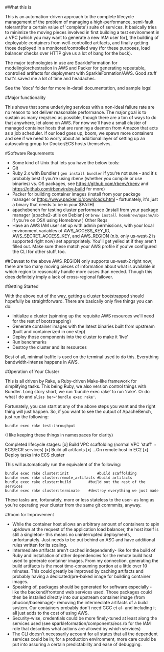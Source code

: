 #What this is

This is an automation-driven approach to the complete lifecycle management of the problem of managing a high-performance, semi-fault tolerant(for a certain value of 'complete') suite of services. It basically tries to minimize the moving pieces involved in first building a test environment in a VPC [which you may want to generate a new IAM user for], the building of deployable containers from well-controlled artifacts, and finally getting those deployed in a monitored/controlled way (for these purposes, load balancer checks over HTTP give us a lot of bang for the buck).

The major technologies in use are SparkleFormation for modeling/orchestration in AWS and Packer for generating repeatable, controlled artifacts for deployment with SparkleFormation/AWS. Good stuff that's saved me a lot of time and headaches.

See the 'docs' folder for more in-detail documentation, and sample logs!

#Major functionality

This shows that some underlying services with a non-ideal failure rate are no reason to not deliver reasonable performance. The major goal is to sustain as many reqs/sec as possible, though there are a ton of ways to do that anywhere, let alone on AWS. For now we'll have a small cluster of managed container hosts that are running a daemon from Amazon that acts as a job scheduler. If our load goes up, boom, we spawn more containers and see if we need to worry about an additional layer of setting up an autoscaling group for Docker/ECS hosts themselves.

#Software Requrements

- Some kind of Unix that lets you have the below tools:
- Git
- Ruby 2.x with Bundler ( `gem install bundler` if you're not sure - and it's probably best if you're using rbenv (whether you compile or use binaries) vs. OS packages, see https://github.com/rbenv/rbenv and https://github.com/rbenv/ruby-build for more)
- Packer for building container images (install from your package manager or https://www.packer.io/downloads.html - fortunately, it's just a binary that needs to be in your $PATH)
- apachebench for testing cluster performance (install from your package manager [apache2-utils on Debian] or `brew install homebrew/apache/ab` if you're on OSX using Homebrew )
Other Reqs
- Have an AWS IAM user set up with admin permissions, with your local environment variables of AWS_ACCESS_KEY_ID, AWS_SECRET_ACCESS_KEY, and AWS_REGION (n.b. only us-west-2 is supported right now) set appropriately. You'll get yelled at if they aren't filled out. Make sure these match your AWS profile if you've configured the CLI for other stuff, too.

##Caveat to the above
AWS_REGION only supports us-west-2 right now; there are too many moving pieces of information about what is available in which region to reasonably handle more cases than needed. Though this does definitely imply a lack of cross-regional failover.

#Getting Started

With the above out of the way, getting a cluster bootstrapped should hopefully be straightforward. There are basically only five things you can do:

- Initialize a cluster (spinning up the requisite AWS resources we'll need for the rest of bootstrapping)
- Generate container images with the latest binaries built from upstream (built and containerized in one step)
- Deploy those components into the cluster to make it 'live'
- Run benchmarks
- Destroy the cluster and its resources

Best of all, minimal traffic is used on the terminal used to do this. Everything bandwidth-intense happens in AWS.

#Operation of Your Cluster

This is all driven by Rake, a Ruby-driven Make-like framework for simplifying tasks. This being Ruby, we also version control things with Bundler. Long story short, we run 'bundle exec rake' to run 'rake'. Or do what I do and `alias ber='bundle exec rake'`. 

Fortunately, you can start at any of the above steps you want and the right thing will just happen. So, if you want to see the output of ApacheBench, just run the following:

`bundle exec rake test:throughput`

(I like keeping these things in namespaces for clarity)

Completed lifecycle stages:
[x] Build VPC scaffolding (normal VPC 'stuff' + ECS/ECR services)
[x] Build all artifacts
[x] ...On remote host in EC2
[x] Deploy tasks into ECS cluster

This will automatically run the equivalent of the following:
```
bundle exec rake cluster:init	          #build scaffolding
bundle exec rake cluster:remote_artifacts #build artifacts
bundle exec rake cluster:build		  #build out the rest of the services
bundle exec rake cluster:terminate	  #destroy everything we just made
``` 

These tasks are, fortunately, more or less stateless to the user- as long as you're operating your cluster from the same git commmits, anyway.

#Room for Improvement

- While the container host allows an arbitrary amount of containers to spin up/down at the request of the application load balancer, the host itself is still a singleton- this means no uninterrupted deployments, unfortunately. Just needs to be put behind an ASG and have additional rules written for its scaling.
- Intermediate artifacts aren't cached independently- like for the build of Ruby and installation of other dependencies for the remote build host used to generate container images. From my connection, generating the build artifacts is the most time-consuming portion at a little over 10 minutes. This could greatly be improved by caching artifacts and probably having a dedicated/pre-baked image for building container images.
- Speaking of, packages should be generated for software especially - like the backend/frontend web services used. Those packages could then be installed directly into our upstream container image (from phusion/baseimage)- removing the intermediate artifacts of a build system. Our containers probably don't need GCC et al- and including it all just adds to the cost of using AWS.
- Security-wise, credentials could be more finely-tuned at least along the services used (see sparkleformation/components/ecs.rb for the IAM role that describes what actions are allowed by which services)
- The CLI doesn't necessarily account for all states that all the dependent services could be in; for a production environment, more care could be put into assuring a certain predictability and ease of debugging.
